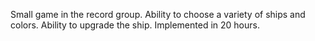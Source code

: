 Small game in the record group.
Ability to choose a variety of ships and colors.
Ability to upgrade the ship.
Implemented in 20 hours.
